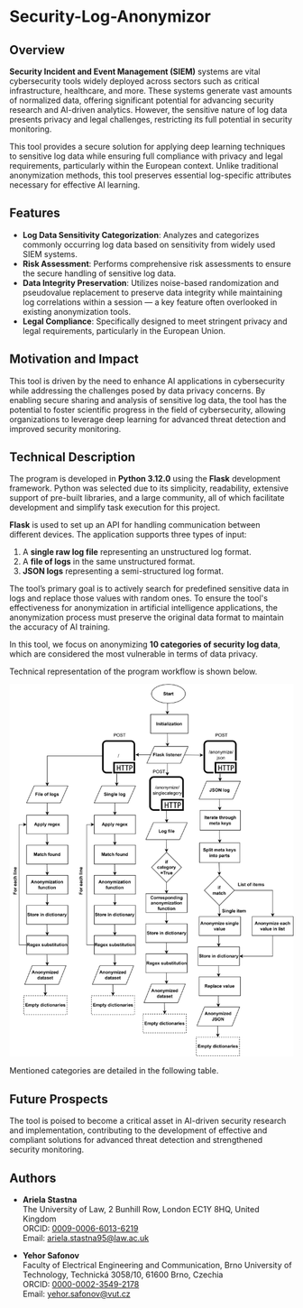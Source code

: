 # Security-Log-Anonymizor

## Overview

**Security Incident and Event Management (SIEM)** systems are vital cybersecurity tools widely deployed across sectors such as critical infrastructure, healthcare, and more. These systems generate vast amounts of normalized data, offering significant potential for advancing security research and AI-driven analytics. However, the sensitive nature of log data presents privacy and legal challenges, restricting its full potential in security monitoring.

This tool provides a secure solution for applying deep learning techniques to sensitive log data while ensuring full compliance with privacy and legal requirements, particularly within the European context. Unlike traditional anonymization methods, this tool preserves essential log-specific attributes necessary for effective AI learning.

## Features

- **Log Data Sensitivity Categorization**: Analyzes and categorizes commonly occurring log data based on sensitivity from widely used SIEM systems.
- **Risk Assessment**: Performs comprehensive risk assessments to ensure the secure handling of sensitive log data.
- **Data Integrity Preservation**: Utilizes noise-based randomization and pseudovalue replacement to preserve data integrity while maintaining log correlations within a session — a key feature often overlooked in existing anonymization tools.
- **Legal Compliance**: Specifically designed to meet stringent privacy and legal requirements, particularly in the European Union.

## Motivation and Impact

This tool is driven by the need to enhance AI applications in cybersecurity while addressing the challenges posed by data privacy concerns. By enabling secure sharing and analysis of sensitive log data, the tool has the potential to foster scientific progress in the field of cybersecurity, allowing organizations to leverage deep learning for advanced threat detection and improved security monitoring.

## Technical Description

The program is developed in **Python 3.12.0** using the **Flask** development framework. Python was selected due to its simplicity, readability, extensive support of pre-built libraries, and a large community, all of which facilitate development and simplify task execution for this project.

**Flask** is used to set up an API for handling communication between different devices. The application supports three types of input:

1. A **single raw log file** representing an unstructured log format.
2. A **file of logs** in the same unstructured format.
3. **JSON logs** representing a semi-structured log format.

The tool’s primary goal is to actively search for predefined sensitive data in logs and replace those values with random ones. To ensure the tool's effectiveness for anonymization in artificial intelligence applications, the anonymization process must preserve the original data format to maintain the accuracy of AI training.

In this tool, we focus on anonymizing **10 categories of security log data**, which are considered the most vulnerable in terms of data privacy. 

Technical representation of the program workflow is shown below.

<img src="flow-chart.png" alt="Sensitive Log Data Categories" width="700"/>


Mentioned categories are detailed in the following table.



## Future Prospects

The tool is poised to become a critical asset in AI-driven security research and implementation, contributing to the development of effective and compliant solutions for advanced threat detection and strengthened security monitoring.

## Authors

- **Ariela Stastna**  
  The University of Law, 2 Bunhill Row, London EC1Y 8HQ, United Kingdom  
  ORCID: [0009-0006-6013-6219](https://orcid.org/0009-0006-6013-6219)  
  Email: [ariela.stastna95@law.ac.uk](mailto:ariela.stastna95@law.ac.uk)

- **Yehor Safonov**  
  Faculty of Electrical Engineering and Communication, Brno University of Technology, Technická 3058/10, 61600 Brno, Czechia  
  ORCID: [0000-0002-3549-2178](https://orcid.org/0000-0002-3549-2178)  
  Email: [yehor.safonov@vut.cz](mailto:yehor.safonov@vut.cz)
